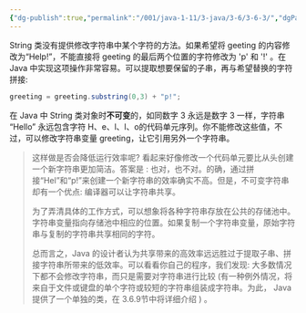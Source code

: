 ```yaml
---
{"dg-publish":true,"permalink":"/001/java-1-11/3-java/3-6/3-6-3/","dgPassFrontmatter":true,"created":"2024-04-15T15:34:33.403+08:00","updated":"2024-06-01T10:43:41.082+08:00"}
---
```


String 类没有提供修改字符串中某个字符的方法。如果希望将 geeting 的内容修改为“Help!”，不能直接将 geeting 的最后两个位置的字符修改为  'p' 和 '!' 。在 Java 中实现这项操作非常容易。可以提取想要保留的子串，再与希望替换的字符拼接:

```java
greeting = greeting.substring(0,3) + "p!";
```

在 Java 中 String 类对象时**不可变**的，如同数字 3 永远是数字 3 一样，字符串 “Hello” 永远包含字符 H、e、l、l、o的代码单元序列。你不能修改这些值，不过，可以修改字符串变量 greeting，让它引用另外一个字符串。

>这样做是否会降低运行效率呢? 看起来好像修改一个代码单元要比从头创建一个新字符串更加简洁。答案是 : 也对，也不对。的确，通过拼接“Hel”和“p!”来创建一个新字符串的效率确实不高。但是，不可变字符串却有一个优点: 编译器可以让字符串共享。
>
>为了弄清具体的工作方式，可以想象将各种字符串存放在公共的存储池中。字符串变量指向存储池中相应的位置。如果复制一个字符串变量，原始字符串与复制的字符串共享相同的字符。
>
>总而言之，Java 的设计者认为共享带来的高效率远远胜过于提取子串、拼接字符串所带来的低效率。可以看看你自己的程序，我们发现: 大多数情况下都不会修改字符串，而只是需要对字符串进行比较 (有一种例外情况，将来自于文件或键盘的单个字符或较短的字符串组装成字符串。为此， Java提供了一个单独的类，在 3.6.9节中将详细介绍 ) 。
